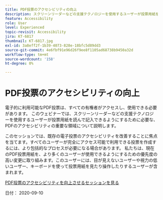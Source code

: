 ```yaml
---
title: PDF投票のアクセシビリティの向上
description: スクリーンリーダーなどの支援テクノロジーを使用するユーザーが投票用紙を読んで完了できるようにするために必要な、PDFのアクセシビリティの主な分野について説明します
feature: Accessibility
role: User
level: Experienced
topic-revisit: Accessibility
jira: KT-6817
thumbnail: KT-6817.jpg
exl-id: 3a8eff2f-1b39-4073-828e-18bfc5d89dd3
source-git-commit: 4e6fbf91e96d26f9ee8f1105ad68738b9450a32d
workflow-type: tm+mt
source-wordcount: '158'
ht-degree: 0%

---
```


# PDF投票のアクセシビリティの向上

電子的に利用可能なPDF投票は、すべての有権者がアクセスし、使用できる必要があります。 このウェビナーでは、スクリーンリーダーなどの支援テクノロジーを使用するユーザーが投票用紙を読んで記入できるようにするために必要な、PDFのアクセシビリティの重要な領域について説明します。

このセッションでは、既存の電子投票のアクセシビリティを改善することに焦点を当てます。すべてのユーザーが完全にアクセス可能で利用できる投票を作成するには、より包括的なプロセスが必要になる場合があります。 私たちは、現在のPDF投票用紙を、より多くのユーザーが使用できるようにするための優先度の高い変更に取り組みます。このユーザーには、目が見えないユーザーや視力の低いユーザー、キーボードを使って投票用紙を見たり操作したりするユーザーが含まれます。

[PDF投票のアクセシビリティを向上させるセッションを見る](https://event.on24.com/wcc/r/2620020/599427B9BC7DA6BB34A4D46EB0EB1F63)

日付： 2020-09-10